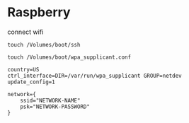 # Raspberry

connect wifi

```text
touch /Volumes/boot/ssh
```

```text
touch /Volumes/boot/wpa_supplicant.conf

country=US
ctrl_interface=DIR=/var/run/wpa_supplicant GROUP=netdev
update_config=1

network={
    ssid="NETWORK-NAME"
    psk="NETWORK-PASSWORD"
}
```

